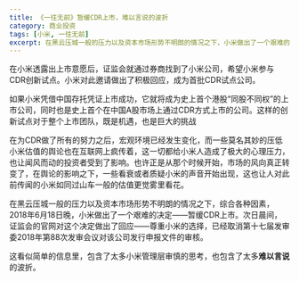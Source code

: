 ```yaml
---
title: 《一往无前》暂缓CDR上市，难以言说的波折
category: 商业投资
tags: [小米, 一往无前]
excerpt: 在黑云压城一般的压力以及资本市场形势不明朗的情况之下，小米做出了一个艰难的决定——暂缓CDR上市
---
```

在小米透露出上市意愿后，证监会就通过券商找到了小米公司，希望小米参与CDR创新试点。小米对此邀请做出了积极回应，成为首批CDR试点公司。

如果小米凭借中国存托凭证上市成功，它就将成为史上首个港股“同股不同权”的上市公司，同时也是史上首个在中国A股市场上通过CDR方式上市的公司。这样的创新试点对于整个上市团队，既是机遇，也是巨大的挑战

在为CDR做了所有的努力之后，宏观环境已经发生变化，而一些莫名其妙的压低小米估值的舆论也在互联网上疯传着，这一切都给小米人造成了极大的心理压力，也让闻风而动的投资者受到了影响。也许正是从那个时候开始，市场的风向真正转变了，在舆论的影响之下，一些看衰或者质疑小米的声音开始出现，这也让人对此前传闻的小米如同过山车一般的估值更觉雾里看花。

在黑云压城一般的压力以及资本市场形势不明朗的情况之下，综合各种因素，2018年6月18日晚，小米做出了一个艰难的决定——暂缓CDR上市。次日晨间，证监会的官网对这个决定做出了回应——尊重小米的选择，已经取消第十七届发审委2018年第88次发审会议对该公司发行申报文件的审核。

这看似简单的信息里，包含了太多小米管理层审慎的思考，也包含了太多**难以言说**的波折。